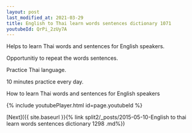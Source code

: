 ```yaml
---
layout: post
last_modified_at: 2021-03-29
title: English to Thai learn words sentences dictionary 1071 
youtubeId: QrPi_2zUy7A
---
```

 
 
Helps to learn Thai words and sentences for English speakers.

Opportunitiy to repeat the words sentences. 

Practice Thai language. 
 
10 minutes practice every day. 
 
How to learn Thai words and sentences for English speakers 
 
{% include youtubePlayer.html id=page.youtubeId %}
 
 
[Next]({{ site.baseurl }}{% link  split2/_posts/2015-05-10-English to thai learn words sentences dictionary 1298 .md%})
 
